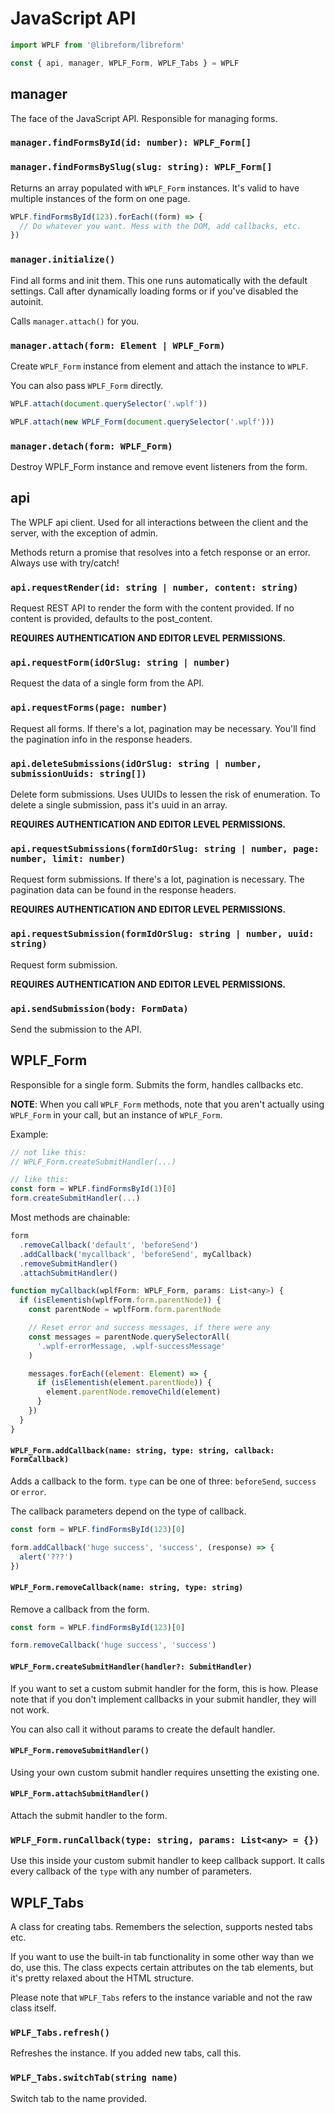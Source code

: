 # JavaScript API

```javascript
import WPLF from '@libreform/libreform'

const { api, manager, WPLF_Form, WPLF_Tabs } = WPLF
```

## manager

The face of the JavaScript API. Responsible for managing forms.

### `manager.findFormsById(id: number): WPLF_Form[]`

### `manager.findFormsBySlug(slug: string): WPLF_Form[]`

Returns an array populated with `WPLF_Form` instances. It's valid to have multiple instances of the form on one page.

```javascript
WPLF.findFormsById(123).forEach((form) => {
  // Do whatever you want. Mess with the DOM, add callbacks, etc.
})
```

### `manager.initialize()`

Find all forms and init them. This one runs automatically with the default settings. Call after dynamically loading forms or if you've disabled the autoinit.

Calls `manager.attach()` for you.

### `manager.attach(form: Element | WPLF_Form)`

Create `WPLF_Form` instance from element and attach the instance to `WPLF`.

You can also pass `WPLF_Form` directly.

```javascript
WPLF.attach(document.querySelector('.wplf'))

WPLF.attach(new WPLF_Form(document.querySelector('.wplf')))
```

### `manager.detach(form: WPLF_Form)`

Destroy WPLF_Form instance and remove event listeners from the form.

## api

The WPLF api client. Used for all interactions between the client and the server, with the exception of admin.

Methods return a promise that resolves into a fetch response or an error. Always use with try/catch!

### `api.requestRender(id: string | number, content: string)`

Request REST API to render the form with the content provided. If no content is provided, defaults to the post_content.

**REQUIRES AUTHENTICATION AND EDITOR LEVEL PERMISSIONS.**

### `api.requestForm(idOrSlug: string | number)`

Request the data of a single form from the API.

### `api.requestForms(page: number)`

Request all forms. If there's a lot, pagination may be necessary. You'll find the pagination info in the response headers.

### `api.deleteSubmissions(idOrSlug: string | number, submissionUuids: string[])`

Delete form submissions. Uses UUIDs to lessen the risk of enumeration. To delete a single submission, pass it's uuid in an array.

**REQUIRES AUTHENTICATION AND EDITOR LEVEL PERMISSIONS.**

### `api.requestSubmissions(formIdOrSlug: string | number, page: number, limit: number)`

Request form submissions. If there's a lot, pagination is necessary. The pagination data can be found in the response headers.

**REQUIRES AUTHENTICATION AND EDITOR LEVEL PERMISSIONS.**

### `api.requestSubmission(formIdOrSlug: string | number, uuid: string)`

Request form submission.

**REQUIRES AUTHENTICATION AND EDITOR LEVEL PERMISSIONS.**

### `api.sendSubmission(body: FormData)`

Send the submission to the API.

## WPLF_Form

Responsible for a single form. Submits the form, handles callbacks etc.

**NOTE**: When you call `WPLF_Form` methods, note that you aren't actually using `WPLF_Form` in your call, but an instance of `WPLF_Form`.

Example:

```javascript
// not like this:
// WPLF_Form.createSubmitHandler(...)

// like this:
const form = WPLF.findFormsById(1)[0]
form.createSubmitHandler(...)
```

Most methods are chainable:

```javascript
form
  .removeCallback('default', 'beforeSend')
  .addCallback('mycallback', 'beforeSend', myCallback)
  .removeSubmitHandler()
  .attachSubmitHandler()

function myCallback(wplfForm: WPLF_Form, params: List<any>) {
  if (isElementish(wplfForm.form.parentNode)) {
    const parentNode = wplfForm.form.parentNode

    // Reset error and success messages, if there were any
    const messages = parentNode.querySelectorAll(
      '.wplf-errorMessage, .wplf-successMessage'
    )

    messages.forEach((element: Element) => {
      if (isElementish(element.parentNode)) {
        element.parentNode.removeChild(element)
      }
    })
  }
}
```

#### `WPLF_Form.addCallback(name: string, type: string, callback: FormCallback)`

Adds a callback to the form. `type` can be one of three: `beforeSend`, `success` or `error`.

The callback parameters depend on the type of callback.

```javascript
const form = WPLF.findFormsById(123)[0]

form.addCallback('huge success', 'success', (response) => {
  alert('???')
})
```

#### `WPLF_Form.removeCallback(name: string, type: string)`

Remove a callback from the form.

```javascript
const form = WPLF.findFormsById(123)[0]

form.removeCallback('huge success', 'success')
```

#### `WPLF_Form.createSubmitHandler(handler?: SubmitHandler)`

If you want to set a custom submit handler for the form, this is how. Please note that if you don't implement callbacks in your submit handler, they will not work.

You can also call it without params to create the default handler.

#### `WPLF_Form.removeSubmitHandler()`

Using your own custom submit handler requires unsetting the existing one.

#### `WPLF_Form.attachSubmitHandler()`

Attach the submit handler to the form.

### `WPLF_Form.runCallback(type: string, params: List<any> = {})`

Use this inside your custom submit handler to keep callback support. It calls every callback of the `type` with any number of parameters.

## WPLF_Tabs

A class for creating tabs. Remembers the selection, supports nested tabs etc.

If you want to use the built-in tab functionality in some other way than we do, use this. The class expects certain attributes on the tab elements, but it's pretty relaxed about the HTML structure.

Please note that `WPLF_Tabs` refers to the instance variable and not the raw class itself.

### `WPLF_Tabs.refresh()`

Refreshes the instance. If you added new tabs, call this.

### `WPLF_Tabs.switchTab(string name)`

Switch tab to the name provided.
